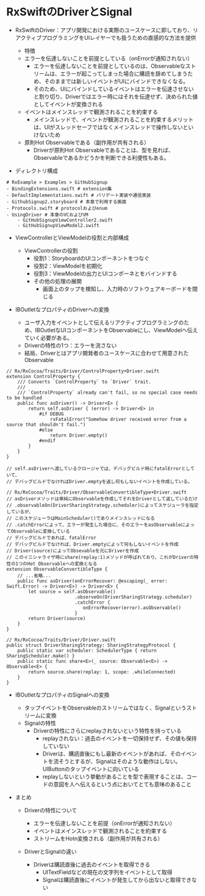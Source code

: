 # RxSwiftのDriverとSignal

- RxSwiftのDriver：アプリ開発における実際のユースケースに即しており、リアクティブプログラミングをUIレイヤーでも扱うための直感的な方法を提供
    - 特徴
    - エラーを伝達しないことを前提としている（onErrorが通知されない）
        - エラーを伝達しないことを前提としているのは、Observableなストリームは、エラーが起こってしまった場合に購読を辞めてしまうため、そのままでは新しいイベントがUIにバインドできなくなる。
        - そのため、UIにバインドしているイベントはエラーを伝達させないと割り切り、Driverではエラー時にはそれを伝達せず、決められた値としてイベントが変換される
    - イベントはメインスレッドで観測されることを約束する
        - メインスレッドで、イベントが観測されることを約束するメリットは、UIがスレッドセーフではなくメインスレッドで操作しないといけないため
    - 原則Hot Observableである（副作用が共有される）
        - Driverが原則Hot Observableであることは、型を見れば、Observableであるかどうかを判断できる利便性もある。

- ディレクトリ構成
```
# RxExample > Examples > GitHubSignup
- BindingExtensions.swift # extension集
- DefaultImplementations.swift # バリデート実装や通信実装
- GithubSignup2.storyboard # 本章で利用する画面
- Protocols.swift # protocolおよびenum
- UsingDriver # 本章のVCおよびVM
    - GitHubSignupViewController2.swift
    - GitHubSignupViewModel2.swift
```

- ViewControllerとViewModelの役割と内部構成
    - ViewControllerの役割
        - 役割1：StoryboardのUIコンポーネントをつなぐ
        - 役割2：ViewModelを初期化
        - 役割3：ViewModelの出力とUIコンポーネとをバインドする
        - その他の処理の展開
            - 画面上のタップを検知し、入力時のソフトウェアキーボードを閉じる


- IBOutletなプロパティのDriverへの変換
    - ユーザ入力をイベントとして伝えるリアクティブプログラミングのため、IBOutletなUIコンポーネントをObservableにし、ViewModelへ伝えていく必要がある。
    - Driverの特性の1つ：エラーを流さない
    - 結局、Driverとはアプリ開発者のユースケースに合わせて用意されたObservable
```
// Rx/RxCocoa/Traits/Driver/ControlProperty+Driver.swift
extension ControlProperty {
    /// Converts `ControlProperty` to `Driver` trait.
    ///
    /// `ControlProperty` already can't fail, so no special case needs to be handled
    public func asDriver() -> Driver<E> {
        return self.asDriver { (error) -> Driver<E> in
            #if DEBUG
                rxFatalError("Somehow driver received error from a source that shouldn't fail.")
            #else
                return Driver.empty()
            #endif
        }
    }
}

// self.asDriverへ渡しているクロージャでは、デバッグビルド時にfatalErrorとしていて、
// デバッグビルドでなければDriver.emptyを返し何もしないイベントを作成している。
```
```
// Rx/RxCocoa/Traits/Driver/ObservableConvertibleType+Driver.swift
// asDriverメソッドは単純にObservableを作成してそれをDriverとして返しているだけ
// .observableOn(DriverSharingStrategy.scheduler)によってスケジューラを指定しているが、
// このスケジューラはMainScheduler()でありメインスレッドになる
// .catchErrorによって、エラーが発生した場合に、そのエラーをasObservableによってObservableに変換している
// デバッグビルドであれば、fatalError
// デバッグビルドでなければ、Driver.emptyによって何もしないイベントを作成
// Driver(source)によってObsevableを元にDriverを作成
// このイニシャライザ時にshare(replay:1)メソッドが呼ばれており、これがDriverの特性の1つのHot Observableへの変換となる
extension ObservableConvertibleType {
    // ...省略...
    public func asDriver(onErrorRecover: @escaping(_ error: Swift.Error) -> Driver<E>) -> Driver<E> {
        let source = self.asObservable()
                         .observeOn(DriverSharingStrategy.scheduler)
                         .catchError {
                            onErrorRecover(error).asObservable()
                         }
        return Driver(source)
    }
}
```
```
// Rx/RxCocoa/Traits/Driver/Driver.swift
public struct DriverSharingStrategy: SharingStrategyProtocol {
    public static var scheduler: SchedulerType { return SharingScheduler.make() }
    public static func share<E>(_ source: Observable<E>) -> Observable<E> {
        return source.share(replay: 1, scope: .whileConnected)
    }
}
```

- IBOutletなプロパティのSignalへの変換
    - タップイベントをObservableのストリームではなく、Signalというストリームに変換
    - Signalの特性
        - Driverの特性にさらにreplayされないという特性を持っている
            - replayされない：過去のイベントを一切保持せず、その値も保持していない
            - Driverは、購読直後にもし最新のイベントがあれば、そのイベントを流そうとするが、Signalはそのような動作はしない。UIButtonのタップイベントに向いている
            - replayしないという挙動があることを型で表現することは、コードの意図を人へ伝えるという点においてとても意味のあること

- まとめ
    - Driverの特性について
        - エラーを伝達しないことを前提（onErrorが通知されない）
        - イベントはメインスレッドで観測されることを約束する
        - ストリームをHotn変換される（副作用が共有される）
    
    - DriverとSignalの違い
        - Driverは購読直後に過去のイベントを取得できる
            - UITextFieldなどの現在の文字列をイベントとして取得
            - Signalは購読直後にイベントが発生してから出ないと取得できない
